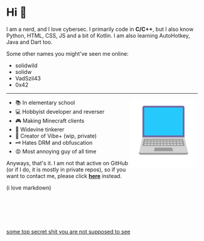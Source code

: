 # Hi 👋

I am a nerd, and I love cybersec.
I primarily code in **C/C++**, but I also know Python, HTML, CSS, JS and a bit of Kotlin. I am also learning AutoHotkey, Java and Dart too.

Some other names you might've seen me online:
- solidwild
- solidw
- VadSzil43
- 0x42

* * *

<img align="right" width="180" src="https://github.com/VadSzil42/VadSzil42/blob/main/laptop.png" />

* 📚 In elementary school
* 💻 Hobbyist developer and reverser
* 🎮 Making Minecraft clients
* 🍿 Widevine tinkerer
* 💬 Creator of Vibe+ (wip, private)
* 🗝️ Hates DRM and obfuscation
* 😡 Most annoying guy of all time

Anyways, that's it. I am not that active on GitHub (or if I do, it is mostly in private repos), so if you want to contact me, please click **[here](https://solidwild.yrs.lol)** instead.

(i love markdown)

<br /> <br /> <br /> <br /> <br /> 
[some top secret shit you are not supposed to see](https://www.youtube.com/watch?v=dQw4w9WgXcQ)
